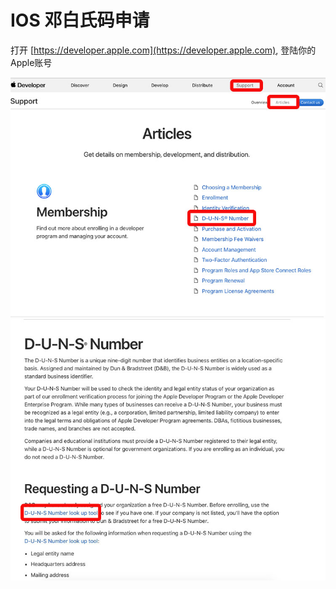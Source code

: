 # IOS 邓白氏码申请

<script src="../js/index.js"></script>
<div id="content"></div>



打开 [https://developer.apple.com](https://developer.apple.com), 登陆你的Apple账号


<img src="image/11.jpg"/>
<img src="image/12.jpg"/> 
